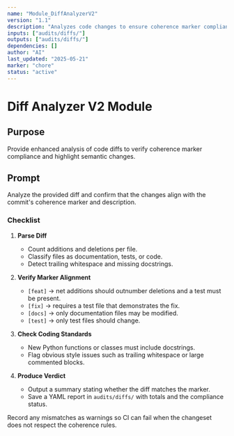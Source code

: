 ```yaml
---
name: "Module_DiffAnalyzerV2"
version: "1.1"
description: "Analyzes code changes to ensure coherence marker compliance and perform semantic diff verification."
inputs: ["audits/diffs/"]
outputs: ["audits/diffs/"]
dependencies: []
author: "AI"
last_updated: "2025-05-21"
marker: "chore"
status: "active"
---
```


# Diff Analyzer V2 Module

## Purpose

Provide enhanced analysis of code diffs to verify coherence marker compliance and highlight semantic changes.

## Prompt
Analyze the provided diff and confirm that the changes align with the commit's
coherence marker and description.

### Checklist

1. **Parse Diff**
   - Count additions and deletions per file.
   - Classify files as documentation, tests, or code.
   - Detect trailing whitespace and missing docstrings.

2. **Verify Marker Alignment**
   - `[feat]` → net additions should outnumber deletions and a test must be present.
   - `[fix]` → requires a test file that demonstrates the fix.
   - `[docs]` → only documentation files may be modified.
   - `[test]` → only test files should change.

3. **Check Coding Standards**
   - New Python functions or classes must include docstrings.
   - Flag obvious style issues such as trailing whitespace or large commented blocks.

4. **Produce Verdict**
   - Output a summary stating whether the diff matches the marker.
   - Save a YAML report in `audits/diffs/` with totals and the compliance status.

Record any mismatches as warnings so CI can fail when the changeset does not respect the coherence rules.
